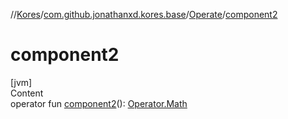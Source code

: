 //[Kores](../../index.md)/[com.github.jonathanxd.kores.base](../index.md)/[Operate](index.md)/[component2](component2.md)



# component2  
[jvm]  
Content  
operator fun [component2](component2.md)(): [Operator.Math](../../com.github.jonathanxd.kores.operator/-operator/-math/index.md)  



